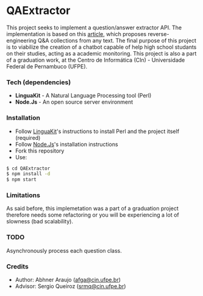 # QAExtractor

This project seeks to implement a question/answer extractor API. The implementation is based on this [article][artic1], which proposes reverse-engineering Q&A collections from any text. 
The final purpose of this project is to viabilize the creation of a chatbot capable of help high school studants on their studies, acting as a academic monitoring.
This project is also a part of a graduation work, at the Centro de Informática (CIn) - Universidade Federal de Pernambuco (UFPE).

### Tech (dependencies)

* **LinguaKit** - A Natural Language Processing tool (Perl)
* **Node.Js** - An open source server environment

### Installation

* Follow [LinguaKit]'s instructions to install Perl and the project itself (required)
* Follow [Node.Js][node]'s installation instructions
* Fork this repository
* Use:
```sh
$ cd QAExtractor
$ npm install -d
$ npm start
```

### Limitations

As said before, this implemetation was a part of a graduation project therefore needs some refactoring or you will be experiencing a lot of slowness (bad scalability).

### TODO

Asynchronously process each question class.

### Credits

* Author: Abhner Araujo (afga@cin.ufpe.br) 
* Advisor: Sergio Queiroz (srmq@cin.ufpe.br)

[artic1]: <https://link.springer.com/chapter/10.1007%2F978-1-4020-4746-6_17>
[linguakit]: <https://github.com/citiususc/Linguakit>
[node]: <https://github.com/nodejs/node>